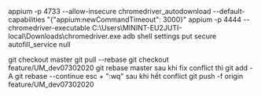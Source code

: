 appium -p 4733 --allow-insecure chromedriver_autodownload --default-capabilities "{\"appium:newCommandTimeout\": 3000}"
appium -p 4444 --chromedriver-executable C:\Users\MININT-EU2JUTI-local\Downloads\chromedriver.exe
adb shell settings put secure autofill_service null

git checkout master
git pull --rebase
git checkout feature/UM_dev07302020
git rebase master
sau khi fix conflict thì
git add -A
git rebase --continue
esc + ":wq"
sau khi hết conflict
git push -f origin feature/UM_dev07302020